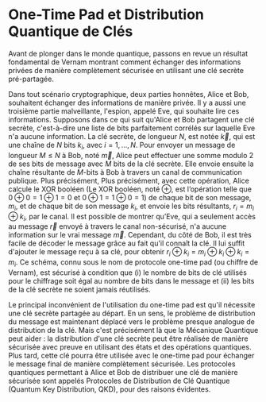 # One-Time Pad et Distribution Quantique de Clés

Avant de plonger dans le monde quantique, passons en revue un résultat fondamental de Vernam montrant comment échanger des informations privées de manière complètement sécurisée en utilisant une clé secrète pré-partagée.

Dans tout scénario cryptographique, deux parties honnêtes, Alice et Bob, souhaitent échanger des informations de manière privée. Il y a aussi une troisième partie malveillante, l'espion, appelé Eve, qui souhaite lire ces informations. Supposons dans ce qui suit qu'Alice et Bob partagent une clé secrète, c'est-à-dire une liste de bits parfaitement corrélés sur laquelle Eve n'a aucune information. La clé secrète, de longueur $N$, est notée $\vec k$, qui est une chaîne de
$N$ bits $k_i$, avec $i=1,\ldots,N$. Pour envoyer un message de longueur $M\leq N$ à Bob, noté $\vec m$, Alice peut effectuer une somme
 modulo 2 de ses bits de message avec $M$ bits de la clé secrète. Elle envoie ensuite la chaîne résultante de 
$M$-bits à Bob à travers un canal de communication publique. Plus précisément,  Plus précisément, avec cette opération, Alice calcule le XOR booléen (Le XOR booléen, noté $\oplus$, est l’opération telle que $0\oplus 0=1\oplus 1=0$ et $0\oplus 1=1\oplus
0=1$) de chaque bit de son message, $m_i$, et de chaque bit de son message $k_i$, et envoie les bits résultants, $r_i=m_i\oplus k_i$, par le canal. Il est possible de montrer qu’Eve, qui a seulement accès au message $\vec r$ envoyé à travers le canal non-sécurisé, n'a aucune information sur le vrai message $\vec m$. Cependant, du côté de Bob, il est très facile de décoder le message grâce au fait qu'il connaît la clé. Il lui suffit d'ajouter le message reçu à sa clé, pour obtenir $r_i\oplus k_i=m_i\oplus k_i\oplus k_i=m_i$.
Ce schéma, connu sous le nom de protocole one-time pad (ou chiffre de Vernam), est sécurisé à condition que (i) le nombre de bits de clé utilisés pour le chiffrage soit égal au nombre de bits dans le message et (ii) les bits de la clé secrète ne soient jamais réutilisés.

Le principal inconvénient de l'utilisation du one-time pad est qu'il nécessite une clé secrète partagée au départ. En un sens, le problème de distribution du message est maintenant déplacé vers le problème presque analogue de distribution de la clé. Mais c'est précisément là que la Mécanique Quantique peut aider : la distribution d'une clé secrète peut être réalisée de manière sécurisée avec preuve en utilisant des états et des opérations quantiques. Plus tard, cette clé pourra être utilisée avec le one-time pad pour échanger le message final de manière complètement sécurisée. Les protocoles quantiques permettant à Alice et Bob de distribuer une clé de manière sécurisée sont appelés Protocoles de Distribution de Clé Quantique (Quantum Key Distribution, QKD), pour des raisons évidentes.


